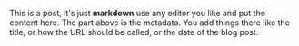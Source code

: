<!--
.. title: My First Post
.. slug: my-first-post
.. date: 2016-08-29 15:29:40 UTC
.. tags: blog, netlify, github
.. category: 
.. link: 
.. description: 
.. type: text
-->

This is a post, it's just **markdown** use any editor you like and put the content here.
The part above is the metadata. You add things there like the title, or how the URL should 
be called, or the date of the blog post.
